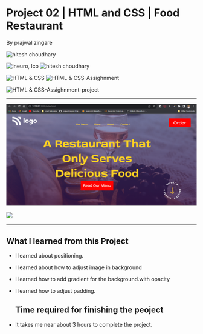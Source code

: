 # Project 02 | HTML and CSS | Food Restaurant

By prajwal zingare

![hitesh choudhary](https://img.shields.io/badge/Prajwal--Zingare-JS--Devloper-green)

![ineuro, lco](https://img.shields.io/badge/iNeuron-LCO-green)
![hitesh choudhary](https://img.shields.io/badge/Hitesh--Choudhary-JS--bootcamp-red)

![HTML & CSS](https://img.shields.io/badge/HTML-CSS-orange)
![HTML & CSS-Assighnment](https://img.shields.io/badge/HTML--CSS-Assighnment-orange)


![HTML & CSS-Assighnment-project](https://img.shields.io/badge/HTML--CSS-Project--02-orange)



---

![myproject](./assets/Screenshot%20(23).png)


[ <img src= "https://img.shields.io/badge/Go LiVE-1DA1F?style=for-the-badge&logo=&logoColor=white" />](https://project02-ineuron.netlify.app/) 


---
## What I learned from this Project
  - I learned about positioning.
  - I  learned about how to adjust image in background
 - I learned how to add gradient for the background.with opacity
 - I  learned how to adjust padding.
  
   ## Time required for finishing the peoject
  - It takes me near about 3 hours to complete the project.
